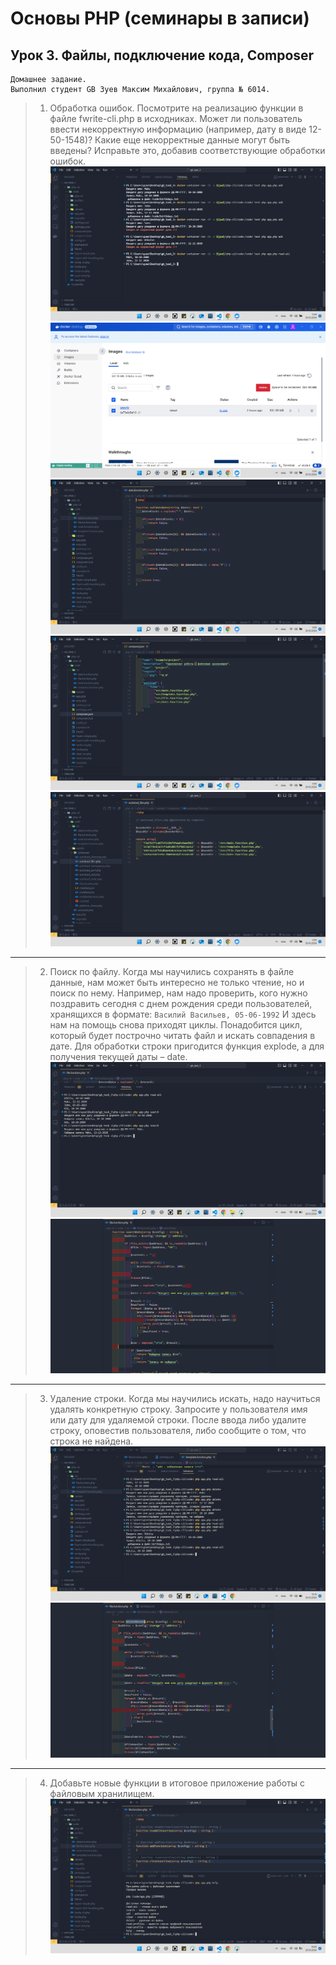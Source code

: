 # Основы PHP (семинары в записи)
## Урок 3. Файлы, подключение кода, Composer
```
Домашнее задание.
Выполнил студент GB Зуев Максим Михайлович, группа № 6014.
```
> 1. Обработка ошибок. Посмотрите на реализацию функции в файле fwrite-cli.php в исходниках. Может ли пользователь ввести некорректную информацию (например, дату в виде 12-50-1548)? Какие еще некорректные данные могут быть введены? Исправьте это, добавив соответствующие обработки ошибок.
![](./screens/1.png)
![](./screens/2.png)
![](./screens/3.png)
![](./screens/4.png)
![](./screens/5.png)
---
> 2. Поиск по файлу. Когда мы научились сохранять в файле данные, нам может быть интересно не только чтение, но и поиск по нему. Например, нам надо проверить, кого нужно поздравить сегодня с днем рождения среди пользователей, хранящихся в формате: `Василий Васильев, 05-06-1992` И здесь нам на помощь снова приходят циклы. Понадобится цикл, который будет построчно читать файл и искать совпадения в дате. Для обработки строки пригодится функция explode, а для получения текущей даты – date.
![](./screens/8.png)
![](./screens/9.png)
---
> 3. Удаление строки. Когда мы научились искать, надо научиться удалять конкретную строку. Запросите у пользователя имя или дату для удаляемой строки. После ввода либо удалите строку, оповестив пользователя, либо сообщите о том, что строка не найдена.
![](./screens/6.png)
![](./screens/7.png)
---
> 4. Добавьте новые функции в итоговое приложение работы с файловым хранилищем.
![](./screens/10.png)
